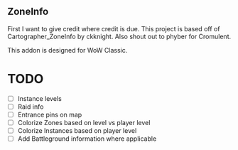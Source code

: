 ## ZoneInfo
First I want to give credit where credit is due. This project is based off of Cartographer_ZoneInfo by ckknight. Also shout out to phyber for Cromulent.

This addon is designed for WoW Classic.

# TODO
* [ ] Instance levels
* [ ] Raid info
* [ ] Entrance pins on map
* [ ] Colorize Zones based on level vs player level
* [ ] Colorize Instances based on player level
* [ ] Add Battleground information where applicable
